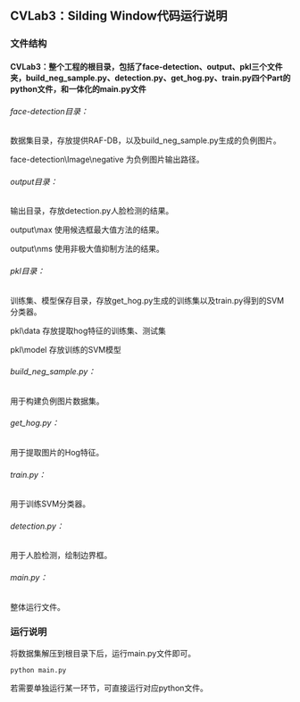 ## CVLab3：Silding Window代码运行说明

### 文件结构

#### CVLab3：整个工程的根目录，包括了face-detection、output、pkl三个文件夹，build_neg_sample.py、detection.py、get_hog.py、train.py四个Part的python文件，和一体化的main.py文件

###### face-detection目录：

数据集目录，存放提供RAF-DB，以及build_neg_sample.py生成的负例图片。

face-detection\Image\negative 为负例图片输出路径。

###### output目录：

输出目录，存放detection.py人脸检测的结果。

output\max 使用候选框最大值方法的结果。

output\nms 使用非极大值抑制方法的结果。

###### pkl目录：

训练集、模型保存目录，存放get_hog.py生成的训练集以及train.py得到的SVM分类器。

pkl\data 存放提取hog特征的训练集、测试集

pkl\model 存放训练的SVM模型

###### build_neg_sample.py：

用于构建负例图片数据集。

###### get_hog.py：

用于提取图片的Hog特征。

###### train.py：

用于训练SVM分类器。

###### detection.py：

用于人脸检测，绘制边界框。

###### main.py：

整体运行文件。

### 运行说明

将数据集解压到根目录下后，运行main.py文件即可。

```shell
python main.py
```

若需要单独运行某一环节，可直接运行对应python文件。